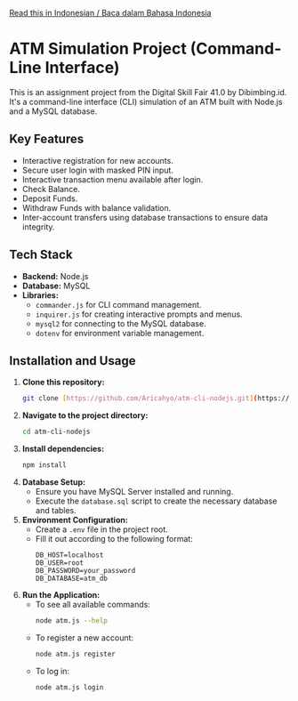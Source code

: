 [Read this in Indonesian / Baca dalam Bahasa Indonesia](README-ID.md)
# ATM Simulation Project (Command-Line Interface)

This is an assignment project from the Digital Skill Fair 41.0 by Dibimbing.id. It's a command-line interface (CLI) simulation of an ATM built with Node.js and a MySQL database.

## Key Features
- Interactive registration for new accounts.
- Secure user login with masked PIN input.
- Interactive transaction menu available after login.
- Check Balance.
- Deposit Funds.
- Withdraw Funds with balance validation.
- Inter-account transfers using database transactions to ensure data integrity.

## Tech Stack
- **Backend:** Node.js
- **Database:** MySQL
- **Libraries:**
  - `commander.js` for CLI command management.
  - `inquirer.js` for creating interactive prompts and menus.
  - `mysql2` for connecting to the MySQL database.
  - `dotenv` for environment variable management.

## Installation and Usage

1.  **Clone this repository:**
    ```bash
    git clone [https://github.com/Aricahyo/atm-cli-nodejs.git](https://github.com/Aricahyo/atm-cli-nodejs.git)
    ```
2.  **Navigate to the project directory:**
    ```bash
    cd atm-cli-nodejs
    ```
3.  **Install dependencies:**
    ```bash
    npm install
    ```
4.  **Database Setup:**
    - Ensure you have MySQL Server installed and running.
    - Execute the `database.sql` script to create the necessary database and tables.
5.  **Environment Configuration:**
    - Create a `.env` file in the project root.
    - Fill it out according to the following format:
      ```
      DB_HOST=localhost
      DB_USER=root
      DB_PASSWORD=your_password
      DB_DATABASE=atm_db
      ```
6.  **Run the Application:**
    - To see all available commands:
      ```bash
      node atm.js --help
      ```
    - To register a new account:
      ```bash
      node atm.js register
      ```
    - To log in:
      ```bash
      node atm.js login
      ```